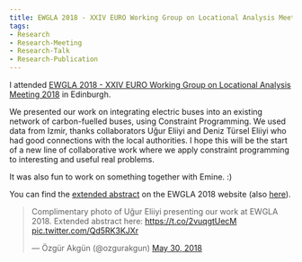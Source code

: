 ```yaml
---
title: EWGLA 2018 - XXIV EURO Working Group on Locational Analysis Meeting 2018
tags:
- Research
- Research-Meeting
- Research-Talk
- Research-Publication
---
```


I attended [EWGLA 2018 - XXIV EURO Working Group on Locational Analysis Meeting 2018](http://www.maths.ed.ac.uk/ewgla/) in Edinburgh.

We presented our work on integrating electric buses into an existing network of carbon-fuelled buses, using Constraint Programming. We used data from Izmir, thanks collaborators Uğur Eliiyi and Deniz Türsel Eliiyi who had good connections with the local authorities. I hope this will be the start of a new line of collaborative work where we apply constraint programming to interesting and useful real problems.

It was also fun to work on something together with Emine. :)

You can find the [extended abstract](http://www.maths.ed.ac.uk/ewgla/EWGLA_XXIV_Program.pdf#page=67) on the EWGLA 2018 website (also [here](/files/fulltext/2018/ewgla18-izmir-buses.pdf)).

<blockquote class="twitter-tweet" data-conversation="none" data-lang="en"><p lang="en" dir="ltr">Complimentary photo of Uğur Eliiyi presenting our work at EWGLA 2018. Extended abstract here: <a href="https://t.co/2vuqgtUecM">https://t.co/2vuqgtUecM</a> <a href="https://t.co/Qd5RK3KJXr">pic.twitter.com/Qd5RK3KJXr</a></p>&mdash; Özgür Akgün (@ozgurakgun) <a href="https://twitter.com/ozgurakgun/status/1001674236304424961?ref_src=twsrc%5Etfw">May 30, 2018</a></blockquote>
<script async src="https://platform.twitter.com/widgets.js" charset="utf-8"></script>

